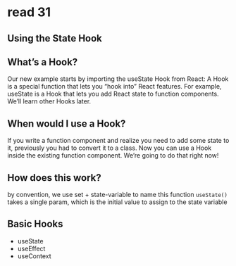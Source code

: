 # read 31

## Using the State Hook

## What’s a Hook?
Our new example starts by importing the useState Hook from React:
A Hook is a special function that lets you “hook into” React features. For example, useState is a Hook that lets you add React state to function components. We’ll learn other Hooks later.

## When would I use a Hook? 
If you write a function component and realize you need to add some state to it, previously you had to convert it to a class. Now you can use a Hook inside the existing function component. We’re going to do that right now!


## How does this work?
by convention, we use set + state-variable to name this function
`useState()` takes a single param, which is the initial value to assign to the state variable

## Basic Hooks
* useState
* useEffect
* useContext